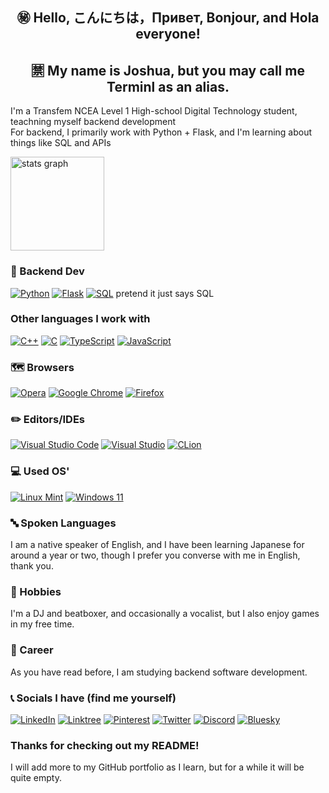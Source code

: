<h2 align="center">㊙️ Hello, こんにちは，Привет, Bonjour, and Hola everyone!</h2>
<h2 align="center">🈲 My name is Joshua, but you may call me Terminl as an alias.</h2>

I'm a Transfem NCEA Level 1 High-school Digital Technology student, teachning myself backend development<br>
For backend, I primarily work with Python + Flask, and I'm learning about things like SQL and APIs

<img src="https://github-readme-stats.vercel.app/api?username=TERMINL-SOCHI&theme=dracula&locale=en&hide_border=false" height="150" alt="stats graph"  />

### 📁 Backend Dev

[![Python](https://img.shields.io/badge/Python-%233776AB.svg?style=for-the-badge&logo=Python&logoColor=white)](https://www.python.org/)
[![Flask](https://img.shields.io/badge/flask-%23000.svg?style=for-the-badge&logo=flask&logoColor=white)](https://flask.palletsprojects.com/en/stable/)
[![SQL](https://img.shields.io/badge/sql-4479A1.svg?style=for-the-badge&logo=sql&logoColor=white)](https://www.w3schools.com/sql/)
pretend it just says SQL

### Other languages I work with

[![C++](https://img.shields.io/badge/c++-%2300599C.svg?style=for-the-badge&logo=c%2B%2B&logoColor=white)](https://en.wikipedia.org/wiki/C%2B%2B)
[![C](https://img.shields.io/badge/c-%2300599C.svg?style=for-the-badge&logo=c&logoColor=white)](https://en.wikipedia.org/wiki/C_(programming_language))
[![TypeScript](https://img.shields.io/badge/typescript-%23007ACC.svg?style=for-the-badge&logo=typescript&logoColor=white)](https://www.typescriptlang.org)
[![JavaScript](https://img.shields.io/badge/JavaScript-%23F7DF1E.svg?style=for-the-badge&logo=JavaScript&logoColor=black)](https://developer.mozilla.org/en-US/docs/Web/JavaScript)

### 🗺️ Browsers

[![Opera](https://img.shields.io/badge/Opera-FF1B2D?style=for-the-badge&logo=Opera&logoColor=white)](https://www.opera.com/air)
[![Google Chrome](https://img.shields.io/badge/Google%20Chrome-4285F4?style=for-the-badge&logo=GoogleChrome&logoColor=white)](https://www.google.com/chrome/)
[![Firefox](https://img.shields.io/badge/Firefox-FF7139?style=for-the-badge&logo=Firefox-Browser&logoColor=white)](https://zen-browser.app/)

### ✏️ Editors/IDEs

[![Visual Studio Code](https://img.shields.io/badge/Visual%20Studio%20Code-0078d7.svg?style=for-the-badge&logo=visual-studio-code&logoColor=white)](https://code.visualstudio.com/)
[![Visual Studio](https://img.shields.io/badge/Visual%20Studio-5C2D91.svg?style=for-the-badge&logo=visual-studio&logoColor=white)](https://visualstudio.microsoft.com/)
[![CLion](https://img.shields.io/badge/CLion-black?style=for-the-badge&logo=clion&logoColor=white)](https://www.jetbrains.com/clion/)

### 💻 Used OS'

[![Linux Mint](https://img.shields.io/badge/Linux%20Mint-87CF3E?style=for-the-badge&logo=Linux%20Mint&logoColor=white)](https://linuxmint.com)
[![Windows 11](https://img.shields.io/badge/Windows%2011-%230079d5.svg?style=for-the-badge&logo=Windows%2011&logoColor=white)](https://www.microsoft.com/en-us/software-download/windows11)

### 🔤 Spoken Languages

I am a native speaker of English, and I have been learning Japanese for around a year or two,
though I prefer you converse with me in English, thank you.

### 📔 Hobbies

I'm a DJ and beatboxer, and occasionally a vocalist, but I also enjoy games in my free time.

### 📝 Career

As you have read before, I am studying backend software development.

### 📞 Socials I have (find me yourself)

[![LinkedIn](https://img.shields.io/badge/linkedin-%230077B5.svg?style=for-the-badge&logo=linkedin&logoColor=white)](https://www.linkedin.com/in/joshua-miller-56a63a355/)
[![Linktree](https://img.shields.io/badge/linktree-1de9b6?style=for-the-badge&logo=linktree&logoColor=white)](https://linktr.ee/TERMINL_SOCHI)
[![Pinterest](https://img.shields.io/badge/Pinterest-%23E60023.svg?style=for-the-badge&logo=Pinterest&logoColor=white)](https://nz.pinterest.com/TERMINL_SOCHI/)
[![Twitter](https://img.shields.io/badge/X-%23000000.svg?style=for-the-badge&logo=X&logoColor=white)](https://bsky.app/profile/terminl-sochi.bsky.social)
[![Discord](https://img.shields.io/badge/Discord-%235865F2.svg?style=for-the-badge&logo=discord&logoColor=white)](https://discord.gg/dX5sVZhQke)
[![Bluesky](https://img.shields.io/badge/Bluesky-0285FF?style=for-the-badge&logo=Bluesky&logoColor=white)](https://bsky.app/profile/terminl-sochi.bsky.social)

### Thanks for checking out my README!
I will add more to my GitHub portfolio as I learn, but for a while it will be quite empty.
